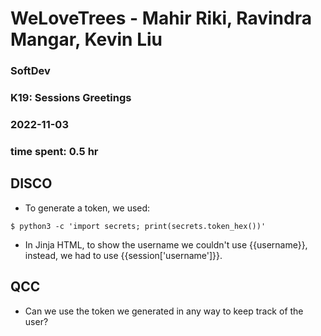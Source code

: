 # WeLoveTrees - Mahir Riki, Ravindra Mangar, Kevin Liu
### SoftDev
### K19: Sessions Greetings
### 2022-11-03
### time spent: 0.5 hr

## DISCO
* To generate a token, we used:
```
$ python3 -c 'import secrets; print(secrets.token_hex())'
```
* In Jinja HTML, to show the username we couldn't use {{username}}, instead, we had to use {{session['username']}}.

## QCC
* Can we use the token we generated in any way to keep track of the user?